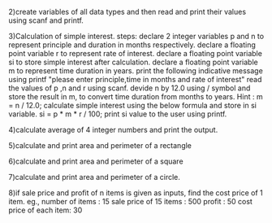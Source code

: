 2)create variables of all data types and then read and print their values using scanf and printf.

3)Calculation of simple interest.
  steps:
  declare 2 integer variables p and n to represent principle and duration in months respectively.
  declare a floating point variable r to represent rate of interest.
  declare a floating point variable si to store simple interest after calculation.
  declare a floating point variable m to represent time duration in years.
  print the following indicative message using printf
      "please enter principle,time in months and rate of interest"
  read the values of p ,n and r using scanf.
  devide n by 12.0 using / symbol and store the result in m, to convert time duration from months to years.
  Hint : m = n / 12.0;
  calculate simple interest using the below formula and store in si variable.
  si = p * m * r / 100;
  print si value to the user using printf.

4)calculate average of 4 integer numbers and print the output.

5)calculate and print area and perimeter of a rectangle

6)calculate and print area and perimeter of a square


7)calculate and print area and perimeter of a circle.


8)if sale price and profit of n items is given as inputs,  find the cost price of 1 item.
eg., number of items : 15
        sale price of 15 items : 500
        profit : 50
        cost price of each item: 30



